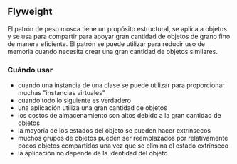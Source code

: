 ## Flyweight

El patrón de peso mosca tiene un propósito estructural, se aplica a objetos y se usa para compartir para apoyar
gran cantidad de objetos de grano fino de manera eficiente. El patrón se puede utilizar para reducir
uso de memoria cuando necesita crear una gran cantidad de objetos similares.

### Cuándo usar

* cuando una instancia de una clase se puede utilizar para proporcionar muchas "instancias virtuales"
* cuando todo lo siguiente es verdadero
* una aplicación utiliza una gran cantidad de objetos
* los costos de almacenamiento son altos debido a la gran cantidad de objetos
* la mayoría de los estados del objeto se pueden hacer extrínsecos
* muchos grupos de objetos pueden ser reemplazados por relativamente pocos objetos compartidos una vez que se elimina el estado extrínseco
* la aplicación no depende de la identidad del objeto